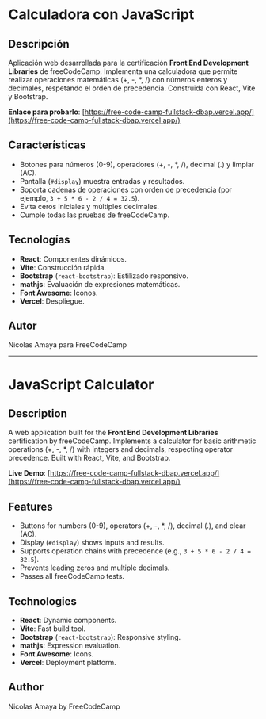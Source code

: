 # Calculadora con JavaScript

## Descripción
Aplicación web desarrollada para la certificación **Front End Development Libraries** de freeCodeCamp. Implementa una calculadora que permite realizar operaciones matemáticas (+, -, *, /) con números enteros y decimales, respetando el orden de precedencia. Construida con React, Vite y Bootstrap.

**Enlace para probarlo**: [https://free-code-camp-fullstack-dbap.vercel.app/](https://free-code-camp-fullstack-dbap.vercel.app/)

## Características
- Botones para números (0-9), operadores (+, -, *, /), decimal (.) y limpiar (AC).
- Pantalla (`#display`) muestra entradas y resultados.
- Soporta cadenas de operaciones con orden de precedencia (por ejemplo, `3 + 5 * 6 - 2 / 4 = 32.5`).
- Evita ceros iniciales y múltiples decimales.
- Cumple todas las pruebas de freeCodeCamp.

## Tecnologías
- **React**: Componentes dinámicos.
- **Vite**: Construcción rápida.
- **Bootstrap** (`react-bootstrap`): Estilizado responsivo.
- **mathjs**: Evaluación de expresiones matemáticas.
- **Font Awesome**: Iconos.
- **Vercel**: Despliegue.

## Autor
Nicolas Amaya para FreeCodeCamp

---

# JavaScript Calculator

## Description
A web application built for the **Front End Development Libraries** certification by freeCodeCamp. Implements a calculator for basic arithmetic operations (+, -, *, /) with integers and decimals, respecting operator precedence. Built with React, Vite, and Bootstrap.

**Live Demo**: [https://free-code-camp-fullstack-dbap.vercel.app/](https://free-code-camp-fullstack-dbap.vercel.app/)

## Features
- Buttons for numbers (0-9), operators (+, -, *, /), decimal (.), and clear (AC).
- Display (`#display`) shows inputs and results.
- Supports operation chains with precedence (e.g., `3 + 5 * 6 - 2 / 4 = 32.5`).
- Prevents leading zeros and multiple decimals.
- Passes all freeCodeCamp tests.

## Technologies
- **React**: Dynamic components.
- **Vite**: Fast build tool.
- **Bootstrap** (`react-bootstrap`): Responsive styling.
- **mathjs**: Expression evaluation.
- **Font Awesome**: Icons.
- **Vercel**: Deployment platform.

## Author
Nicolas Amaya by FreeCodeCamp